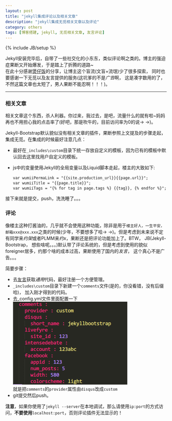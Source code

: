 ```yaml
---
layout: post
title: "jekyll集成评论以及相关文章"
description: "jekyll集成无觅相关文章以及评论"
category: others 
tags: [博客搭建, jekyll, 无觅相关文章, 友言评论]
---
```

{% include JB/setup %}

Jekyll安装完毕后，自带了一些社交化的小东东，类似评论啊之类的。博主的强迫症果断又开始爆发，于是踏上了折腾的道路~   
在此十分感谢[煲仔饭](http://ivoryxiong.org/tutorial/2012/10/30/jekyll-wumii-related-posts/)的分享，让博主这个盲流(文盲+流氓)少了很多探索， 同时也要感谢一下无觅以及友言提供的服务(这坑爹的不是*广告*啊， 这是凑字数用的了，不然这篇文章也太短了，男人果断不能忍啊！！！)。

***

### 相关文章

相关文章这个东西，杀人利器。你过来，我过去，是吧，流量什么的就有啦~妈妈再也不用担心我的点击率了(好吧，那是吹牛的，目前访问率为0的说→ →)。

Jekyll-Bootstrap默认貌似没有相关文章的插件，果断参照上文提及的步骤走起，集成无觅。在集成的时候最好注意几点：  

  * 最好在`_includes\custom`目录下统一存放自定义的模板，因为已有的模板中默认回去这里找用户自定义的模板。
  * js中的变量使用Jekyll的全局变量以及Liquid脚本走起，楼主的大致如下:
  		
		var wumiiPermaLink = "{{site.production_url}}{{page.url}}"; 
    	var wumiiTitle = "{{page.title}}"; 
    	var wumiiTags = "{% for tag in page.tags %} {{tag}}, {% endfor %}"; 

  接下来就是提交，push，洗洗睡了。。。

### 评论

像楼主这种打酱油的，几乎就不会使用这种功能，除非是用于`楼主好人，一生平安，邮箱xxx@xxx.xxx`之类的时候(少年，不要想多了哈→ →)。但是考虑到未来说不定有同学来*约架*或者PLMM来*约x*，果断还是把评论功能加上了。BTW， JB(Jekyll-Bootstrap， 想些啥呢。。。)默认带了评论系统的，但是考虑到使用的貌似foreigner居多，约那个啥的成本过高，果断使用了国内的*友言*， 这个真心不是广告。。。

简要步骤：  

  * 去[友言](http://www.uyan.cc/)获取*通用*代码，最好注册一个方便管理。
  * `_includes\custom`目录下新建一个`comments`文件(是的，你没看错，没有后缀哈)， 加入刚才得到的代码。
  * 去_config.yml文件里面配置一下  
    ![_config.yml插件配置](/assets/images/2013-05/jb-comments-config.png)  
    就是把`comments`的`provider`属性由`disqus`改成`custom`
  * git提交然后push。

**注意**，如果你使用了`jekyll --server`在本地调试，那么请使用`ip:port`的方式访问，**不要使用**`localhost:port`，否则评论插件无法显示的！



